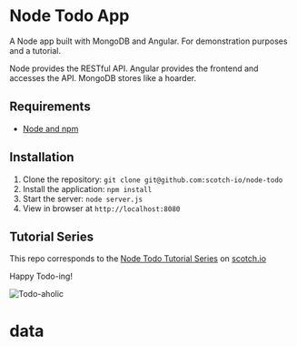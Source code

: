 # Node Todo App

A Node app built with MongoDB and Angular. For demonstration purposes and a tutorial.

Node provides the RESTful API. Angular provides the frontend and accesses the API. MongoDB stores like a hoarder.

## Requirements

- [Node and npm](http://nodejs.org)

## Installation

1. Clone the repository: `git clone git@github.com:scotch-io/node-todo`
2. Install the application: `npm install`
3. Start the server: `node server.js`
4. View in browser at `http://localhost:8080`

## Tutorial Series

This repo corresponds to the [Node Todo Tutorial Series](http://scotch.io/series/node-and-angular-to-do-app) on [scotch.io](http://scotch.io)

Happy Todo-ing!

![Todo-aholic](http://i.imgur.com/ikyqgrn.png)
# data
